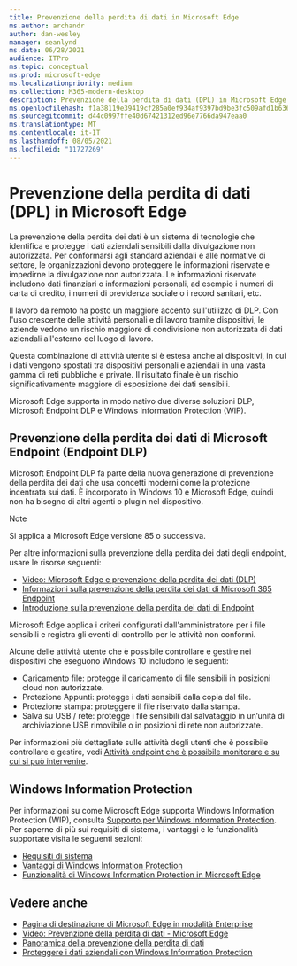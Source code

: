 ```yaml
---
title: Prevenzione della perdita di dati in Microsoft Edge
ms.author: archandr
author: dan-wesley
manager: seanlynd
ms.date: 06/28/2021
audience: ITPro
ms.topic: conceptual
ms.prod: microsoft-edge
ms.localizationpriority: medium
ms.collection: M365-modern-desktop
description: Prevenzione della perdita di dati (DPL) in Microsoft Edge
ms.openlocfilehash: f1a38119e39419cf285a0ef934af9397bd9be3fc509afd1b63655c36aca4e143
ms.sourcegitcommit: d44c0997ffe40d67421312ed96e7766da947eaa0
ms.translationtype: MT
ms.contentlocale: it-IT
ms.lasthandoff: 08/05/2021
ms.locfileid: "11727269"
---
```

# <a name="data-loss-prevention-dlp-in-microsoft-edge"></a>Prevenzione della perdita di dati (DPL) in Microsoft Edge

La prevenzione della perdita dei dati è un sistema di tecnologie che identifica e protegge i dati aziendali sensibili dalla divulgazione non autorizzata. Per conformarsi agli standard aziendali e alle normative di settore, le organizzazioni devono proteggere le informazioni riservate e impedirne la divulgazione non autorizzata. Le informazioni riservate includono dati finanziari o informazioni personali, ad esempio i numeri di carta di credito, i numeri di previdenza sociale o i record sanitari, etc.

Il lavoro da remoto ha posto un maggiore accento sull'utilizzo di DLP. Con l'uso crescente delle attività personali e di lavoro tramite dispositivi, le aziende vedono un rischio maggiore di condivisione non autorizzata di dati aziendali all'esterno del luogo di lavoro.

Questa combinazione di attività utente si è estesa anche ai dispositivi, in cui i dati vengono spostati tra dispositivi personali e aziendali in una vasta gamma di reti pubbliche e private. Il risultato finale è un rischio significativamente maggiore di esposizione dei dati sensibili.

Microsoft Edge supporta in modo nativo due diverse soluzioni DLP, Microsoft Endpoint DLP e Windows Information Protection (WIP).

## <a name="microsoft-endpoint-data-loss-prevention-endpoint-dlp"></a>Prevenzione della perdita dei dati di Microsoft Endpoint (Endpoint DLP)

Microsoft Endpoint DLP fa parte della nuova generazione di prevenzione della perdita dei dati che usa concetti moderni come la protezione incentrata sui dati. È incorporato in Windows 10 e Microsoft Edge, quindi non ha bisogno di altri agenti o plugin nel dispositivo.

> [!NOTE]
> Si applica a Microsoft Edge versione 85 o successiva.

Per altre informazioni sulla prevenzione della perdita dei dati degli endpoint, usare le risorse seguenti:

- [Video: Microsoft Edge e prevenzione della perdita dei dati (DLP)](microsoft-edge-video-security-dlp.md)
- [Informazioni sulla prevenzione della perdita dei dati di Microsoft 365 Endpoint](/microsoft-365/compliance/endpoint-dlp-learn-about?preserve-view=true&view=o365-worldwide)
- [Introduzione sulla prevenzione della perdita dei dati di Endpoint](/microsoft-365/compliance/endpoint-dlp-getting-started?preserve-view=true&view=o365-worldwide)

Microsoft Edge applica i criteri configurati dall'amministratore per i file sensibili e registra gli eventi di controllo per le attività non conformi.

Alcune delle attività utente che è possibile controllare e gestire nei dispositivi che eseguono Windows 10 includono le seguenti:

- Caricamento file: protegge il caricamento di file sensibili in posizioni cloud non autorizzate. <!-- The next 3 screenshots show a sequence where a user tries to drop a sensitive data file on to their local storage.-->
- Protezione Appunti: protegge i dati sensibili dalla copia dal file.
- Protezione stampa: proteggere il file riservato dalla stampa.
- Salva su USB / rete: protegge i file sensibili dal salvataggio in un’unità di archiviazione USB rimovibile o in posizioni di rete non autorizzate.

Per informazioni più dettagliate sulle attività degli utenti che è possibile controllare e gestire, vedi [Attività endpoint che è possibile monitorare e su cui si può intervenire](/microsoft-365/compliance/endpoint-dlp-learn-about?preserve-view=true&view=o365-worldwide#endpoint-activities-you-can-monitor-and-take-action-on).

## <a name="windows-information-protection"></a>Windows Information Protection

Per informazioni su come Microsoft Edge supporta Windows Information Protection (WIP), consulta [Supporto per Windows Information Protection](./microsoft-edge-security-windows-information-protection.md). Per saperne di più sui requisiti di sistema, i vantaggi e le funzionalità supportate visita le seguenti sezioni:

- [Requisiti di sistema](./microsoft-edge-security-windows-information-protection.md#system-requirements)
- [Vantaggi di Windows Information Protection](./microsoft-edge-security-windows-information-protection.md#windows-information-protection-benefits)
- [Funzionalità di Windows Information Protection in Microsoft Edge](./microsoft-edge-security-windows-information-protection.md#wip-features-supported-in-microsoft-edge)

## <a name="see-also"></a>Vedere anche

- [Pagina di destinazione di Microsoft Edge in modalità Enterprise](https://aka.ms/EdgeEnterprise)
- [Video: Prevenzione della perdita di dati - Microsoft Edge](https://www.youtube.com/watch?v=dLD04U9eTqg)
- [Panoramica della prevenzione della perdita di dati](/microsoft-365/compliance/data-loss-prevention-policies?preserve-view=true&view=o365-worldwide)
- [Proteggere i dati aziendali con Windows Information Protection](/windows/security/information-protection/windows-information-protection/protect-enterprise-data-using-wip)